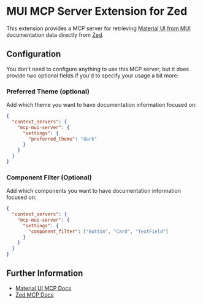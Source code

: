 # MUI MCP Server Extension for Zed

This extension provides a MCP server for retrieving [Material UI from MUI](https://mui.com/material-ui/getting-started/) documentation data directly from [Zed](https://zed.dev).

## Configuration

You don't need to configure anything to use this MCP server, but it does provide two optional fields if you'd to specify your usage a bit more:

### Preferred Theme (optional)

Add which theme you want to have documentation information focused on:

```json
{
  "context_servers": {
    "mcp-mui-server": {
      "settings": {
        "preferred_theme": "dark"
      }
    }
  }
}
```

### Component Filter (Optional)

Add which components you want to have documentation information focused on:

```json
{
  "context_servers": {
    "mcp-mui-server": {
      "settings": {
        "component_filter": ["Button", "Card", "TextField"]
      }
    }
  }
}
```

## Further Information

- [Material UI MCP Docs](https://mui.com/material-ui/getting-started/mcp)
- [Zed MCP Docs](https://zed.dev/docs/assistant/model-context-protocol)
